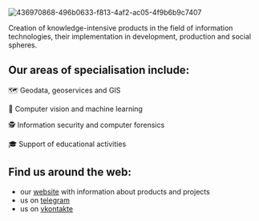 ![436970868-496b0633-f813-4af2-ac05-4f9b6b9c7407](https://github.com/user-attachments/assets/835c6d89-e8b2-4231-8df4-0849faf6c074)

Creation of knowledge-intensive products in the field of information technologies, their implementation in development, production and social spheres.

Our areas of specialisation include:
--- 
:world_map: Geodata, geoservices and GIS

📸 Computer vision and machine learning 

:detective: Information security and computer forensics 

🎓 Support of educational activities 


Find us around the web:
--- 
- our [website](https://www.geosamara.ru/) with information about products and projects 
- us on [telegram](https://t.me/geosamara)
- us on [vkontakte](https://vk.com/geosamara_vk)
